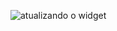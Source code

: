 ![atualizando o widget](https://drive.google.com/file/d/1Jgph5bNzsFt6t2DIKowCVzWpetbgnh9P/view?usp=sharing)
